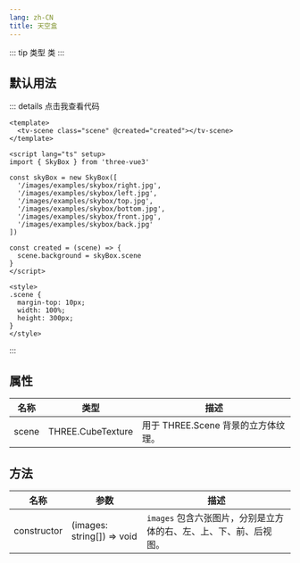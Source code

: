 ```yaml
---
lang: zh-CN
title: 天空盒
---
```


::: tip 类型
类
:::

## 默认用法

<SkyBox />

::: details 点击我查看代码

```vue
<template>
  <tv-scene class="scene" @created="created"></tv-scene>
</template>

<script lang="ts" setup>
import { SkyBox } from 'three-vue3'

const skyBox = new SkyBox([
  '/images/examples/skybox/right.jpg',
  '/images/examples/skybox/left.jpg',
  '/images/examples/skybox/top.jpg',
  '/images/examples/skybox/bottom.jpg',
  '/images/examples/skybox/front.jpg',
  '/images/examples/skybox/back.jpg'
])

const created = (scene) => {
  scene.background = skyBox.scene
}
</script>

<style>
.scene {
  margin-top: 10px;
  width: 100%;
  height: 300px;
}
</style>
```

:::

## 属性

| 名称  | 类型              | 描述                                |
| ----- | ----------------- | ----------------------------------- |
| scene | THREE.CubeTexture | 用于 THREE.Scene 背景的立方体纹理。 |

## 方法

| 名称        | 参数                       | 描述                                                              |
| ----------- | -------------------------- | ----------------------------------------------------------------- |
| constructor | (images: string[]) => void | `images` 包含六张图片，分别是立方体的右、左、上、下、前、后视图。 |
